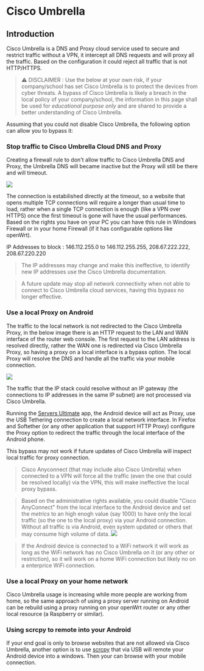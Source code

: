 # Cisco Umbrella

## Introduction

Cisco Umbrella is a DNS and Proxy cloud service used to secure and restrict traffic without a VPN, it intercept all DNS requests and will proxy all the traffic. Based on the configuration it could reject all traffic that is not HTTP/HTTPS.

> :warning: DISCLAIMER : Use the below at your own risk, if your company/school has set Cisco Umbrella is to protect the devices from cyber threats. A bypass of Cisco Umbrella is likely a breach in the local policy of your company/school, the information in this page shall be used for *educational purpose only* and are shared to provide a better understanding of Cisco Umbrella.

Assuming that you could not disable Cisco Umbrella, the following option can allow you to bypass it:

### Stop traffic to Cisco Umbrella Cloud DNS and Proxy

Creating a firewall rule to don't allow traffic to Cisco Umbrella DNS and Proxy, the Umbrella DNS will became inactive but the Proxy will still be there and will timeout. 

![](https://raw.githubusercontent.com/plinioseniore/cisco-umbrella-bypass/main/img/cisco_umbrella_dns_disabled.png)

The connection is estabilished directly at the timeout, so a website that opens multiple TCP connections will require a longer than usual time to load, rather when a single TCP connection is enough (like a VPN over HTTPS) once the first timeout is gone will have the usual performances.
Based on the rights you have on your PC you can have this rule in Windows Firewall or in your home Firewall (if it has configurable options like openWrt).

IP Addresses to block : 146.112.255.0 to 146.112.255.255, 208.67.222.222, 208.67.220.220

> The IP addresses may change and make this ineffective, to identify new IP addresses use the Cisco Umbrella documentation.

> A future update may stop all network connectivity when not able to connect to Cisco Umbrella cloud services, having this bypass no longer effective.

### Use a local Proxy on Android

The traffic to the local network is not redirected to the Cisco Umbrella Proxy, in the below image there is an HTTP request to the LAN and WAN interface of the router web console. The first request to the LAN address is resolved directly, rather the WAN one is redirected via Cisco Umbrella Proxy, so having a proxy on a local interface is a bypass option. The local Proxy will resolve the DNS and handle all the traffic via your mobile connection.

![](https://raw.githubusercontent.com/plinioseniore/cisco-umbrella-bypass/main/img/http_to_router_lan_wan_interface.png)

The traffic that the IP stack could resolve without an IP gateway (the connections to IP addresses in the same IP subnet) are not processed via Cisco Umbrella.

Running the [Servers Ultimate](https://www.google.com/search?client=firefox-b-d&q=servers+ultimate) app, the Android device will act as Proxy, use the USB Tethering connection to create a local network interface. In Firefox and Softether (or any other application that support HTTP Proxy) configure the Proxy option to redirect the traffic through the local interface of the Android phone.

This bypass may not work if future updates of Cisco Umbrella will inspect local traffic for proxy connection.

> Cisco Anyconnect (that may include also Cisco Umbrella) when connected to a VPN will force all the traffic (even the one that could be resolved locally) via the VPN, this will make ineffective the local proxy bypass.

> Based on the administrative rights available, you could disable "Cisco AnyConnect" from the local interface to the Android device and set the *metrics* to an high enogh value (say 1000) to have only the local traffic (so the one to the local proxy) via your Android connection. Without all traffic is via Android, even system updated or others that may consume high volume of data.
> ![](https://raw.githubusercontent.com/plinioseniore/cisco-umbrella-bypass/main/img/tethering_interface_settings.PNG)

> If the Android device is connected to a WiFi network it will work as long as the WiFi network has no Cisco Umbrella on it (or any other or restriction), so it will work on a home WiFi connection but likely no on a enterprice WiFi connection.

### Use a local Proxy on your home network

Cisco Umbrella usage is increasing while more people are working from home, so the same approach of using a proxy server running on Android can be rebuild using a proxy running on your openWrt router or any other local resource (a Raspberry or similar).

### Using scrcpy to remote into your Android

If your end goal is only to browse websites that are not allowed via Cisco Umbrella, another option is to use [scrcpy](https://github.com/Genymobile/scrcpy) that via USB will remote your Android device into a windows. Then your can browse with your mobile connection.
